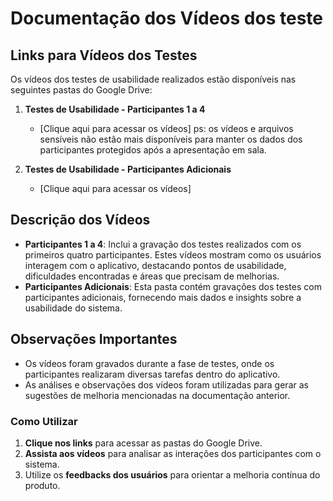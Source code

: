 # Documentação dos Vídeos dos teste

## Links para Vídeos dos Testes

Os vídeos dos testes de usabilidade realizados estão disponíveis nas seguintes pastas do Google Drive:

1. **Testes de Usabilidade - Participantes 1 a 4**
   - [Clique aqui para acessar os vídeos] ps: os vídeos e arquivos sensíveis não estão mais disponíveis para manter os dados dos participantes protegidos após a apresentação em sala.

2. **Testes de Usabilidade - Participantes Adicionais**
   - [Clique aqui para acessar os vídeos]

## Descrição dos Vídeos

- **Participantes 1 a 4**: Inclui a gravação dos testes realizados com os primeiros quatro participantes. Estes vídeos mostram como os usuários interagem com o aplicativo, destacando pontos de usabilidade, dificuldades encontradas e áreas que precisam de melhorias.
- **Participantes Adicionais**: Esta pasta contém gravações dos testes com participantes adicionais, fornecendo mais dados e insights sobre a usabilidade do sistema.

## Observações Importantes

- Os vídeos foram gravados durante a fase de testes, onde os participantes realizaram diversas tarefas dentro do aplicativo.
- As análises e observações dos vídeos foram utilizadas para gerar as sugestões de melhoria mencionadas na documentação anterior.

### Como Utilizar

1. **Clique nos links** para acessar as pastas do Google Drive.
2. **Assista aos vídeos** para analisar as interações dos participantes com o sistema.
3. Utilize os **feedbacks dos usuários** para orientar a melhoria contínua do produto.


